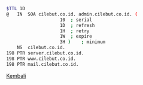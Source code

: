 ```bash
$TTL 1D
@	IN	SOA	cilebut.co.id. admin.cilebut.co.id. (
					10	; serial
					1D	; refresh
					1H	; retry
					1W	; expire
					3H )	; minimum
	NS	cilebut.co.id.
198	PTR	server.cilebut.co.id.
198	PTR	www.cilebut.co.id.	
198	PTR	mail.cilebut.co.id.	
```
[Kembali](https://github.com/AchmadF22/Tutorial-Zimbra/blob/master/Instalasi-Zimbra.md#instalasi-dns)
